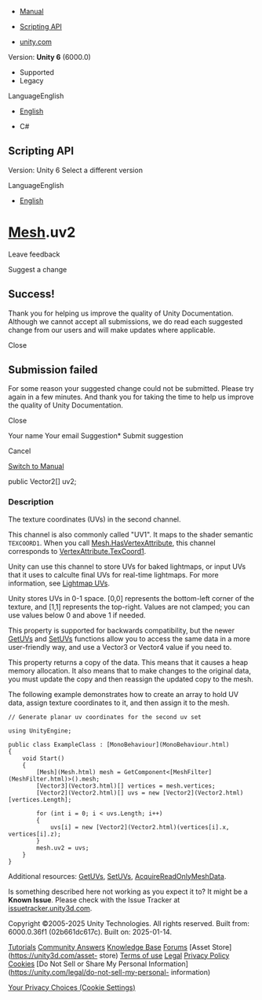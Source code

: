 [ ]()

  * [Manual](../Manual/index.html)
  * [Scripting API](../ScriptReference/index.html)

  * [unity.com](https://unity.com/)

Version: **Unity 6** (6000.0)

  * Supported
  * Legacy

LanguageEnglish

  * [English]()

  * C#

[ ](https://docs.unity3d.com)

## Scripting API

Version: Unity 6 Select a different version

LanguageEnglish

  * [English]()

#  [Mesh](Mesh.html).uv2

Leave feedback

Suggest a change

## Success!

Thank you for helping us improve the quality of Unity Documentation. Although
we cannot accept all submissions, we do read each suggested change from our
users and will make updates where applicable.

Close

## Submission failed

For some reason your suggested change could not be submitted. Please <a>try
again</a> in a few minutes. And thank you for taking the time to help us
improve the quality of Unity Documentation.

Close

Your name Your email Suggestion* Submit suggestion

Cancel

[Switch to Manual](../Manual/class-Mesh.html "Go to Mesh Component in the
Manual")

public Vector2[] uv2;

### Description

The texture coordinates (UVs) in the second channel.

This channel is also commonly called "UV1". It maps to the shader semantic
`TEXCOORD1`. When you call
[Mesh.HasVertexAttribute](Mesh.HasVertexAttribute.html), this channel
corresponds to
[VertexAttribute.TexCoord1](Rendering.VertexAttribute.TexCoord1.html).  
  
Unity can use this channel to store UVs for baked lightmaps, or input UVs that
it uses to calculte final UVs for real-time lightmaps. For more information,
see [Lightmap UVs](../Manual/LightingGiUvs.html).  
  
Unity stores UVs in 0-1 space. [0,0] represents the bottom-left corner of the
texture, and [1,1] represents the top-right. Values are not clamped; you can
use values below 0 and above 1 if needed.  
  
This property is supported for backwards compatibility, but the newer
[GetUVs](Mesh.GetUVs.html) and [SetUVs](Mesh.SetUVs.html) functions allow you
to access the same data in a more user-friendly way, and use a Vector3 or
Vector4 value if you need to.  
  
This property returns a copy of the data. This means that it causes a heap
memory allocation. It also means that to make changes to the original data,
you must update the copy and then reassign the updated copy to the mesh.  
  
The following example demonstrates how to create an array to hold UV data,
assign texture coordinates to it, and then assign it to the mesh.

    
    
    // Generate planar uv coordinates for the second uv set  
      
    using UnityEngine;  
      
    public class ExampleClass : [MonoBehaviour](MonoBehaviour.html)
    {
        void Start()
        {
            [Mesh](Mesh.html) mesh = GetComponent<[MeshFilter](MeshFilter.html)>().mesh;
            [Vector3](Vector3.html)[] vertices = mesh.vertices;
            [Vector2](Vector2.html)[] uvs = new [Vector2](Vector2.html)[vertices.Length];  
      
            for (int i = 0; i < uvs.Length; i++)
            {
                uvs[i] = new [Vector2](Vector2.html)(vertices[i].x, vertices[i].z);
            }
            mesh.uv2 = uvs;
        }
    }
    

Additional resources: [GetUVs](Mesh.GetUVs.html), [SetUVs](Mesh.SetUVs.html),
[AcquireReadOnlyMeshData](Mesh.AcquireReadOnlyMeshData.html).

Is something described here not working as you expect it to? It might be a
**Known Issue**. Please check with the Issue Tracker at
[issuetracker.unity3d.com](https://issuetracker.unity3d.com).

Copyright ©2005-2025 Unity Technologies. All rights reserved. Built from:
6000.0.36f1 (02b661dc617c). Built on: 2025-01-14.

[Tutorials](https://unity3d.com/learn) [Community
Answers](https://answers.unity3d.com) [Knowledge
Base](https://support.unity3d.com/hc/en-us)
[Forums](https://forum.unity3d.com) [Asset Store](https://unity3d.com/asset-
store) [Terms of use](https://docs.unity3d.com/Manual/TermsOfUse.html)
[Legal](https://unity.com/legal) [Privacy
Policy](https://unity.com/legal/privacy-policy)
[Cookies](https://unity.com/legal/cookie-policy) [Do Not Sell or Share My
Personal Information](https://unity.com/legal/do-not-sell-my-personal-
information)

[Your Privacy Choices (Cookie Settings)](javascript:void\(0\);)

